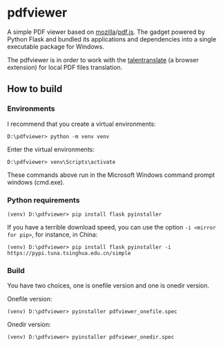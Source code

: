 # pdfviewer

A simple PDF viewer based on [mozilla](https://github.com/mozilla)/[pdf.js](https://github.com/mozilla/pdf.js). The gadget powered by Python Flask and bundled its applications and dependencies into a single executable package for Windows.

The pdfviewer is in order to work with the [talentranslate](https://microsoftedge.microsoft.com/addons/detail/talent%E5%88%92%E8%AF%8D%E7%BF%BB%E8%AF%91/emelgiiiemoiljnmikcgbmjkapalgcme) (a browser extension) for local PDF files translation.

## How to build

### Environments

I recommend that you create a virtual environments:

```
D:\pdfviewer> python -m venv venv
```

Enter the virtual environments:

```
D:\pdfviewer> venv\Scripts\activate
```

These commands above run in the Microsoft Windows command prompt windows (cmd.exe).

### Python requirements

```
(venv) D:\pdfviewer> pip install flask pyinstaller
```

If you have a terrible download speed, you can use the option `-i <mirror for pip>`, for instance, in China:

```
(venv) D:\pdfviewer> pip install flask pyinstaller -i https://pypi.tuna.tsinghua.edu.cn/simple
```

### Build

You have two choices, one is onefile version and one is onedir version.

Onefile version:

```
(venv) D:\pdfviewer> pyinstaller pdfviewer_onefile.spec
```

Onedir version:

```
(venv) D:\pdfviewer> pyinstaller pdfviewer_onedir.spec
```
